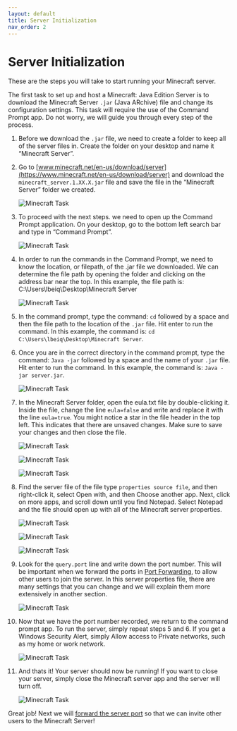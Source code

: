 ```yaml
---
layout: default
title: Server Initialization
nav_order: 2
---
```


# Server Initialization

These are the steps you will take to start running your Minecraft server.

The first task to set up and host a Minecraft: Java Edition Server is to download the Minecraft Server `.jar` (Java ARchive) file and change its configuration settings. This task will require the use of the Command Prompt app. Do not worry, we will guide you through every step of the process.

1. Before we download the `.jar` file, we need to create a folder to keep all of the server files in. Create the folder on your desktop and name it “Minecraft Server”.

2. Go to [www.minecraft.net/en-us/download/server](https://www.minecraft.net/en-us/download/server) and download the `minecraft_server.1.XX.X.jar` file and save the file in the “Minecraft Server” folder we created.

    ![Minecraft Task](../assets/images/server/Task1.01.PNG)

3. To proceed with the next steps. we need to open up the Command Prompt application. On your desktop, go to the bottom left search bar and type in “Command Prompt”.

    ![Minecraft Task](../assets/images/server/Task1.02.png)

4. In order to run the commands in the Command Prompt, we need to know the location, or filepath, of the .jar file we downloaded. We can determine the file path by opening the folder and clicking on the address bar near the top.  In this example, the file path is: C:\Users\lbeiq\Desktop\Minecraft Server

    ![Minecraft Task](../assets/images/server/Task1.03.png)

5. In the command prompt, type the command: `cd` followed by a space and then the file path to the location of the `.jar` file. Hit enter to run the command. In this example, the command is: `cd C:\Users\lbeiq\Desktop\Minecraft Server`.

6. Once you are in the correct directory in the command prompt, type the command: `Java -jar` followed by a space and the name of your `.jar` file. Hit enter to run the command.  In this example, the command is: `Java -jar server.jar`.

    ![Minecraft Task](../assets/images/server/Task1.04.png)

7. In the Minecraft Server folder, open the eula.txt file by double-clicking it. Inside the file, change the line `eula=false` and write and replace it with the line `eula=true`. You might notice a star in the file header in the top left. This indicates that there are unsaved changes. Make sure to save your changes and then close the file.

    ![Minecraft Task](../assets/images/server/Task1.05.PNG)

    ![Minecraft Task](../assets/images/server/Task1.06.png)

    ![Minecraft Task](../assets/images/server/Task1.07.png)

8. Find the server file of the file type `properties source file`, and then right-click it, select Open with, and then Choose another app. Next, click on more apps, and scroll down until you find Notepad. Select Notepad and the file should open up with all of the Minecraft server properties.

    ![Minecraft Task](../assets/images/server/Task1.08.png)

    ![Minecraft Task](../assets/images/server/Task1.09.png)

    ![Minecraft Task](../assets/images/server/Task1.11.png)

9. Look for the `query.port` line and write down the port number. This will be important when we forward the ports in [Port Forwarding](https://lbeique.github.io/How-To-Setup-a-Minecraft-Server/docs/PortForward/), to allow other users to join the server. In this server properties file, there are many settings that you can change and we will explain them more extensively in another section.

    ![Minecraft Task](../assets/images/server/Task1.13.png)

10. Now that we have the port number recorded, we return to the command prompt app. To run the server, simply repeat steps 5 and 6.  If you get a Windows Security Alert, simply Allow access to Private networks, such as my home or work network.

    ![Minecraft Task](../assets/images/server/Task1.22.png)

11. And thats it! Your server should now be running! If you want to close your server, simply close the Minecraft server app and the server will turn off.

    ![Minecraft Task](../assets/images/server/Task1.23.png)

Great job! Next we will [forward the server port](https://lbeique.github.io/How-To-Setup-a-Minecraft-Server/docs/PortForward/) so that we can invite other users to the Minecraft Server!

